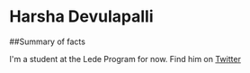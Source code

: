 # Harsha Devulapalli
##Summary of facts

I'm a student at the Lede Program for now.
Find him on [Twitter](http://www.twitter.com/SriharshaDev)
